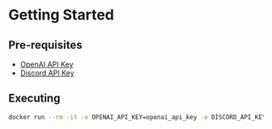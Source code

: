 # Getting Started

## Pre-requisites

* [OpenAI API Key](https://platform.openai.com/)
* [Discord API Key](https://discord.com/build/app-developers)

## Executing

```bash
docker run --rm -it -e OPENAI_API_KEY=openai_api_key -e DISCORD_API_KEY=discord_api_key brunomassaini/chatgpt-discord-bot
```
